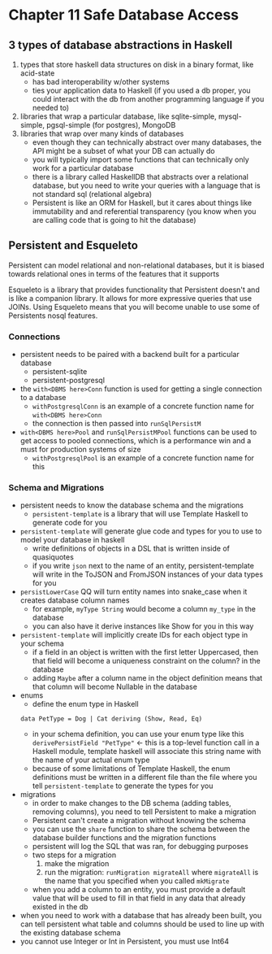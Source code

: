 # Chapter 11 Safe Database Access

## 3 types of database abstractions in Haskell
1. types that store haskell data structures on disk in a binary format, like acid-state
    - has bad interoperability w/other systems
    - ties your application data to Haskell (if you used a db proper, you could interact with the db from another programming language if you needed to)
2. libraries that wrap a particular database, like sqlite-simple, mysql-simple, pgsql-simple (for postgres), MongoDB
3. libraries that wrap over many kinds of databases
    - even though they can technically abstract over many databases, the API might be a subset of what your DB can actually do
    - you will typically import some functions that can technically only work for a particular database
    - there is a library called HaskellDB that abstracts over a relational database, but you need to write your queries with a language that is not standard sql (relational algebra)
    - Persistent is like an ORM for Haskell, but it cares about things like immutability and and referential transparency (you know when you are calling code that is going to hit the database)

## Persistent and Esqueleto
Persistent can model relational and non-relational databases, but it is biased towards relational ones in terms of the features that it supports

Esqueleto is a library that provides functionality that Persistent doesn't and is like a companion library. It allows for more expressive queries that use JOINs. Using Esqueleto means that you will become unable to use some of Persistents nosql features.

### Connections
- persistent needs to be paired with a backend built for a particular database
    - persistent-sqlite
    - persistent-postgresql
- the `with<DBMS here>Conn` function is used for getting a single connection to a database
    - `withPostgresqlConn` is an example of a concrete function name for `with<DBMS here>Conn`
    - the connection is then passed into `runSqlPersistM`
- `with<DBMS here>Pool` and `runSqlPersistMPool` functions can be used to get access to pooled connections, which is a performance win and a must for production systems of size
    - `withPostgresqlPool` is an example of a concrete function name for this

### Schema and Migrations
- persistent needs to know the database schema and the migrations
    - `persistent-template` is a library that will use Template Haskell to generate code for you
- `persistent-template` will generate glue code and types for you to use to model your database in haskell
    - write definitions of objects in a DSL that is written inside of quasiquotes
    - if you write `json` next to the name of an entity, persistent-template will write in the ToJSON and FromJSON instances of your data types for you
- `persistLowerCase` QQ will turn entity names into snake_case when it creates database column names
    - for example, `myType String` would become a column `my_type` in the database
    - you can also have it derive instances like Show for you in this way
- `persistent-template`  will implicitly create IDs for each object type in your schema
    - if a field in an object is written with the first letter Uppercased, then that field will become a uniqueness constraint on the column? in the database
    - adding `Maybe` after a column name in the object definition means that that column will become Nullable in the database
- enums
    - define the enum type in Haskell
    ```
    data PetType = Dog | Cat deriving (Show, Read, Eq)
    ```
    - in your schema definition, you can use your enum type like this
    `derivePersistField "PetType"` <- this is a top-level function call in a Haskell module, template haskell will associate this string name with the name of your actual enum type
    - because of some limitations of Template Haskell, the enum definitions must be written in a different file than the file where you tell `persistent-template` to generate the types for you
- migrations
    - in order to make changes to the DB schema (adding tables, removing columns), you need to tell Persistent to make a migration
    - Persistent can't create a migration without knowing the schema
    - you can use the `share` function to share the schema between the database builder functions and the migration functions
    - persistent will log the SQL that was ran, for debugging purposes
    - two steps for a migration
        1. make the migration
        2. run the migration: `runMigration migrateAll` where `migrateAll` is the name that you specified when you called `mkMigrate`
    - when you add a column to an entity, you must provide a default value that will be used to fill in that field in any data that already existed in the db
- when you need to work with a database that has already been built, you can tell persistent what table and columns should be used to line up with the existing database schema
- you cannot use Integer or Int in Persistent, you must use Int64


